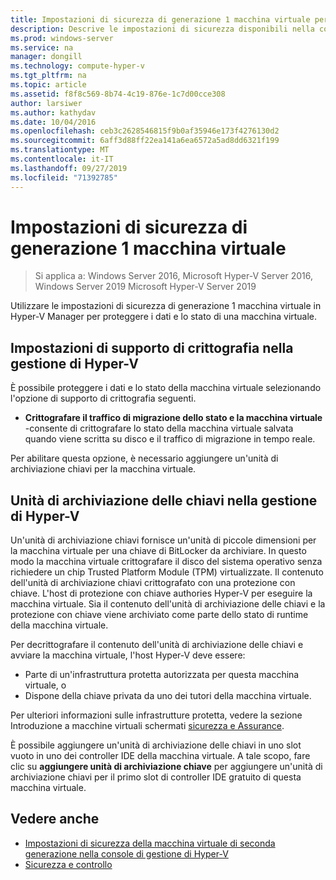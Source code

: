 ```yaml
---
title: Impostazioni di sicurezza di generazione 1 macchina virtuale per Hyper-V
description: Descrive le impostazioni di sicurezza disponibili nella console di gestione di Hyper-V per le macchine virtuali di prima generazione
ms.prod: windows-server
ms.service: na
manager: dongill
ms.technology: compute-hyper-v
ms.tgt_pltfrm: na
ms.topic: article
ms.assetid: f8f8c569-8b74-4c19-876e-1c7d00cce308
author: larsiwer
ms.author: kathydav
ms.date: 10/04/2016
ms.openlocfilehash: ceb3c2628546815f9b0af35946e173f4276130d2
ms.sourcegitcommit: 6aff3d88ff22ea141a6ea6572a5ad8dd6321f199
ms.translationtype: MT
ms.contentlocale: it-IT
ms.lasthandoff: 09/27/2019
ms.locfileid: "71392785"
---
```

# <a name="generation-1-virtual-machine-security-settings"></a>Impostazioni di sicurezza di generazione 1 macchina virtuale

>Si applica a: Windows Server 2016, Microsoft Hyper-V Server 2016, Windows Server 2019 Microsoft Hyper-V Server 2019

Utilizzare le impostazioni di sicurezza di generazione 1 macchina virtuale in Hyper-V Manager per proteggere i dati e lo stato di una macchina virtuale.

## <a name="encryption-support-settings-in-hyper-v-manager"></a>Impostazioni di supporto di crittografia nella gestione di Hyper-V

È possibile proteggere i dati e lo stato della macchina virtuale selezionando l'opzione di supporto di crittografia seguenti.

- **Crittografare il traffico di migrazione dello stato e la macchina virtuale** -consente di crittografare lo stato della macchina virtuale salvata quando viene scritta su disco e il traffico di migrazione in tempo reale.

Per abilitare questa opzione, è necessario aggiungere un'unità di archiviazione chiavi per la macchina virtuale.

## <a name="key-storage-drive-in-hyper-v-manager"></a>Unità di archiviazione delle chiavi nella gestione di Hyper-V

Un'unità di archiviazione chiavi fornisce un'unità di piccole dimensioni per la macchina virtuale per una chiave di BitLocker da archiviare. In questo modo la macchina virtuale crittografare il disco del sistema operativo senza richiedere un chip Trusted Platform Module (TPM) virtualizzate. Il contenuto dell'unità di archiviazione chiavi crittografato con una protezione con chiave. L'host di protezione con chiave authories Hyper-V per eseguire la macchina virtuale. Sia il contenuto dell'unità di archiviazione delle chiavi e la protezione con chiave viene archiviato come parte dello stato di runtime della macchina virtuale.

Per decrittografare il contenuto dell'unità di archiviazione delle chiavi e avviare la macchina virtuale, l'host Hyper-V deve essere:

- Parte di un'infrastruttura protetta autorizzata per questa macchina virtuale, o
- Dispone della chiave privata da uno dei tutori della macchina virtuale.

Per ulteriori informazioni sulle infrastrutture protetta, vedere la sezione Introduzione a macchine virtuali schermati [sicurezza e Assurance](../../../security/Security-and-Assurance.md).

È possibile aggiungere un'unità di archiviazione delle chiavi in uno slot vuoto in uno dei controller IDE della macchina virtuale. A tale scopo, fare clic su **aggiungere unità di archiviazione chiave** per aggiungere un'unità di archiviazione chiavi per il primo slot di controller IDE gratuito di questa macchina virtuale.

## <a name="see-also"></a>Vedere anche

- [Impostazioni di sicurezza della macchina virtuale di seconda generazione nella console di gestione di Hyper-V](Generation-2-virtual-machine-security-settings-for-hyper-v.md)
- [Sicurezza e controllo](../../../security/Security-and-Assurance.md)
